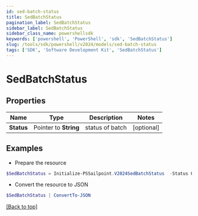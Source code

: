 ```yaml
---
id: sed-batch-status
title: SedBatchStatus
pagination_label: SedBatchStatus
sidebar_label: SedBatchStatus
sidebar_class_name: powershellsdk
keywords: ['powershell', 'PowerShell', 'sdk', 'SedBatchStatus'] 
slug: /tools/sdk/powershell/v2024/models/sed-batch-status
tags: ['SDK', 'Software Development Kit', 'SedBatchStatus']
---
```



# SedBatchStatus

## Properties

Name | Type | Description | Notes
------------ | ------------- | ------------- | -------------
**Status** |  Pointer to **String** | status of batch | [optional] 

## Examples

- Prepare the resource
```powershell
$SedBatchStatus = Initialize-PSSailpoint.V2024SedBatchStatus  -Status OK
```

- Convert the resource to JSON
```powershell
$SedBatchStatus | ConvertTo-JSON
```


[[Back to top]](#) 

